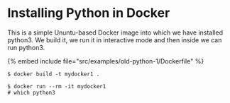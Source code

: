 # Installing Python in Docker


This is a simple Ununtu-based Docker image into which we have installed python3.
We build it, we run it in interactive mode and then inside we can run python3.


{% embed include file="src/examples/old-python-1/Dockerfile" %}

```
$ docker build -t mydocker1 .
```

```
$ docker run --rm -it mydocker1
# which python3
```


